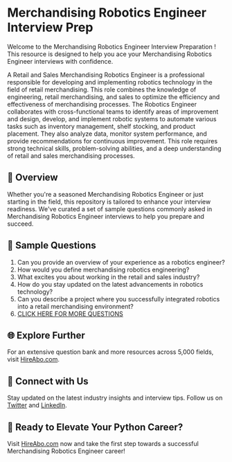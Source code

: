 # Merchandising Robotics Engineer Interview Prep

Welcome to the Merchandising Robotics Engineer Interview Preparation ! This resource is designed to help you ace your Merchandising Robotics Engineer interviews with confidence.

A Retail and Sales Merchandising Robotics Engineer is a professional responsible for developing and implementing robotics technology in the field of retail merchandising. This role combines the knowledge of engineering, retail merchandising, and sales to optimize the efficiency and effectiveness of merchandising processes. The Robotics Engineer collaborates with cross-functional teams to identify areas of improvement and design, develop, and implement robotic systems to automate various tasks such as inventory management, shelf stocking, and product placement. They also analyze data, monitor system performance, and provide recommendations for continuous improvement. This role requires strong technical skills, problem-solving abilities, and a deep understanding of retail and sales merchandising processes.

## 🚀 Overview

Whether you're a seasoned Merchandising Robotics Engineer or just starting in the field, this repository is tailored to enhance your interview readiness. We've curated a set of sample questions commonly asked in Merchandising Robotics Engineer interviews to help you prepare and succeed.

## 📝 Sample Questions

1. Can you provide an overview of your experience as a robotics engineer?
2. How would you define merchandising robotics engineering?
3. What excites you about working in the retail and sales industry?
4. How do you stay updated on the latest advancements in robotics technology?
5. Can you describe a project where you successfully integrated robotics into a retail merchandising environment?
6. [CLICK HERE FOR MORE QUESTIONS](https://hireabo.com/job/22_3_49/Merchandising%20Robotics%20Engineer)

## 🌐 Explore Further

For an extensive question bank and more resources across 5,000 fields, visit [HireAbo.com](https://www.hireabo.com).

## 📱 Connect with Us

Stay updated on the latest industry insights and interview tips. Follow us on [Twitter](https://twitter.com/hireabo) and [LinkedIn](https://www.linkedin.com/in/hire-abo-3609972a8/).

## 🚀 Ready to Elevate Your Python Career?

Visit [HireAbo.com](https://www.hireabo.com) now and take the first step towards a successful Merchandising Robotics Engineer career!